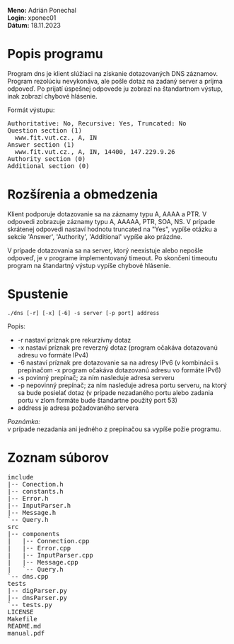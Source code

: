 **Meno:** Adrián Ponechal <br>
**Login:** xponec01 <br>
**Dátum:** 18.11.2023

# Popis programu
Program dns je klient slúžiaci na získanie dotazovaných DNS záznamov. Program rezolúciu nevykonáva, ale pošle dotaz na zadaný server a príjma odpoveď. 
Po prijatí úspešnej odpovede ju zobrazí na štandartnom výstup, inak zobrazí chybové hlásenie.

Formát výstupu:

<pre>
Authoritative: No, Recursive: Yes, Truncated: No
Question section (1) 
  www.fit.vut.cz., A, IN 
Answer section (1) 
  www.fit.vut.cz., A, IN, 14400, 147.229.9.26 
Authority section (0)
Additional section (0)
</pre>

# Rozšírenia a obmedzenia
Klient podporuje dotazovanie sa na záznamy typu A, AAAA a PTR. V odpovedi zobrazuje záznamy typu A, AAAAA, PTR, SOA, NS. V prípade skrátenej odpovedi nastaví hodnotu truncated na "Yes", vypíše otázku a sekcie 'Answer', 'Authority', 'Additional' vypíše ako prázdne. 

V prípade dotazovania sa na server, ktorý neexistuje alebo nepošle odpoveď, je v programe implementovaný timeout. Po skončení timeoutu program na štandartný výstup vypíše chybové hlásenie.

# Spustenie
<code>./dns [-r] [-x] [-6] -s server [-p port] address</code>

Popis: 
- -r nastaví príznak pre rekurzívny dotaz
- -x nastaví príznak pre reverzný dotaz (program očakáva dotazovanú adresu vo formáte IPv4)
- -6 nastaví príznak pre dotazovanie sa na adresy IPv6 (v kombinácii s prepínačom -x program očakáva dotazovanú adresu vo formáte IPv6)
- -s povinný prepínač; za ním nasleduje adresa serveru
- -p nepovinný prepínač; za ním nasleduje adresa portu serveru, na ktorý sa bude posielať dotaz (v prípade nezadaného portu alebo zadania portu v zlom formáte bude štandartne použitý port 53)
- address je adresa požadovaného servera

*Poznámka:* <br>
v prípade nezadania ani jedného z prepínačou sa vypíše požie programu.

# Zoznam súborov

<pre>
include
|-- Conection.h
|-- constants.h
|-- Error.h
|-- InputParser.h
|-- Message.h
`-- Query.h
src
|-- components
|   |-- Connection.cpp
|   |-- Error.cpp
|   |-- InputParser.cpp
|   |-- Message.cpp
|   `-- Query.h
`-- dns.cpp
tests
|-- digParser.py
|-- dnsParser.py
`-- tests.py
LICENSE
Makefile
README.md
manual.pdf
</pre>

